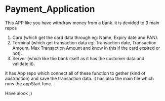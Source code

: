# Payment_Application
This APP like you have withdraw money from a bank.
it is devided to 3 main repos 
  1. Card (which get the card data through eg: Name, Expiry date and PAN).
  2. Terminal (which get transaction data eg: Transaction date, Transaction Amount, Max Transaction Amount and know in this if the card expired or not).
  3. Server (which like the bank itself as it has the customer data and validate it).
  
it has App repo which connect all of these function to gether (kind of abstraction) and save the transaction data.
it has also the main file which runs the appStart func.

Have alook ;)
